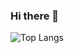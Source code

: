### Hi there 👋

<!--
**supem137/supem137** is a ✨ _special_ ✨ repository because its `README.md` (this file) appears on your GitHub profile.

Here are some ideas to get you started:

- 🔭 I’m currently working on ...
- 🌱 I’m currently learning ...
- 👯 I’m looking to collaborate on ...
- 🤔 I’m looking for help with ...
- 💬 Ask me about ...
- 📫 How to reach me: ...
- 😄 Pronouns: ...
- ⚡ Fun fact: ...
-->

  <!--![Anurag's GitHub stats](https://github-readme-stats.vercel.app/api?username=supem137&show_icons=true&theme=radical)-->
  <!--![Top Langs](https://github-readme-stats.vercel.app/api/top-langs/?username=supem137&layout=compact)-->
  ![Top Langs](https://github-readme-stats.vercel.app/api/top-langs/?username=supem137&langs_count=8)

